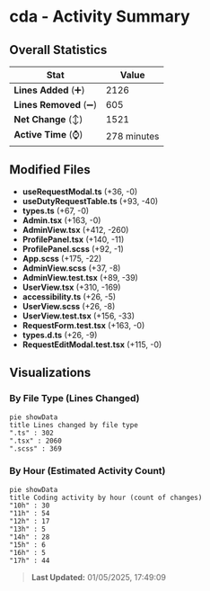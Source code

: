 # cda - Activity Summary 

## Overall Statistics

| Stat                   | Value                                                             |
| ---------------------- | ----------------------------------------------------------------- |
| **Lines Added** (➕)   | 2126                                          |
| **Lines Removed** (➖) | 605                                        |
| **Net Change** (↕)    | 1521                |
| **Active Time** (⌚)   | 278 minutes |


## Modified Files
- **useRequestModal.ts** (+36, -0)
- **useDutyRequestTable.ts** (+93, -40)
- **types.ts** (+67, -0)
- **Admin.tsx** (+163, -0)
- **AdminView.tsx** (+412, -260)
- **ProfilePanel.tsx** (+140, -11)
- **ProfilePanel.scss** (+92, -1)
- **App.scss** (+175, -22)
- **AdminView.scss** (+37, -8)
- **AdminView.test.tsx** (+89, -39)
- **UserView.tsx** (+310, -169)
- **accessibility.ts** (+26, -5)
- **UserView.scss** (+26, -8)
- **UserView.test.tsx** (+156, -33)
- **RequestForm.test.tsx** (+163, -0)
- **types.d.ts** (+26, -9)
- **RequestEditModal.test.tsx** (+115, -0)

## Visualizations

### By File Type (Lines Changed)

```mermaid
pie showData
title Lines changed by file type
".ts" : 302
".tsx" : 2060
".scss" : 369
```

### By Hour (Estimated Activity Count)

```mermaid
pie showData
title Coding activity by hour (count of changes)
"10h" : 30
"11h" : 54
"12h" : 17
"13h" : 5
"14h" : 28
"15h" : 6
"16h" : 5
"17h" : 44
```


> **Last Updated:** 01/05/2025, 17:49:09
